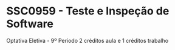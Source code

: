 # SSC0959 - Teste e Inspeção de Software
Optativa Eletiva - 9º Período
2 créditos aula e 1 créditos trabalho
